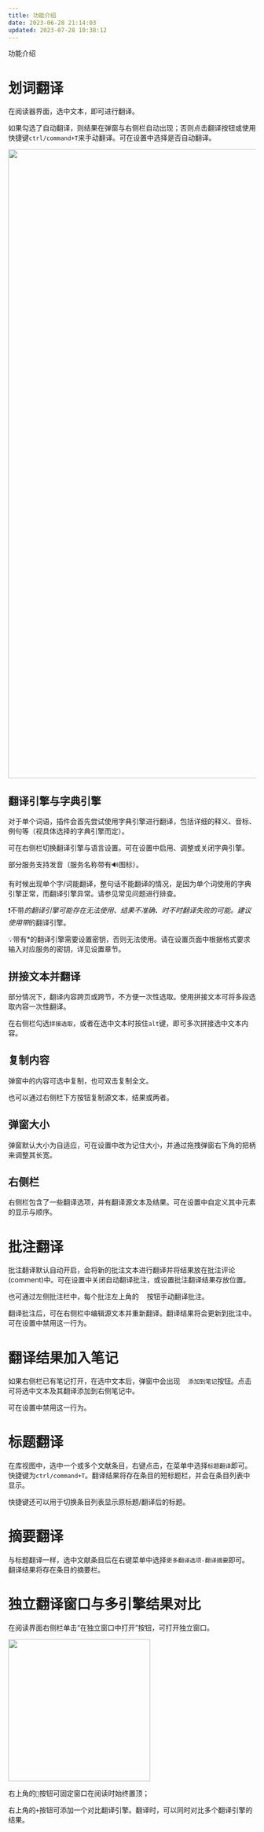 ```yaml
---
title: 功能介绍
date: 2023-06-28 21:14:03
updated: 2023-07-28 10:38:12
---
```

功能介绍

# 划词翻译

在阅读器界面，选中文本，即可进行翻译。

如果勾选了自动翻译，则结果在弹窗与右侧栏自动出现；否则点击翻译按钮或使用快捷键`ctrl/command+T`来手动翻译。可在设置中选择是否自动翻译。

<img src="https://cdn.nlark.com/yuque/0/2022/png/32594373/1664876587165-1e18fe92-acf0-4652-8a22-34407838a56a.png" width="1280" id="ubc9b76c8" class="ne-image">

## 翻译引擎与字典引擎

对于单个词语，插件会首先尝试使用字典引擎进行翻译，包括详细的释义、音标、例句等（视具体选择的字典引擎而定）。

可在右侧栏切换翻译引擎与语言设置。可在设置中启用、调整或关闭字典引擎。

部分服务支持发音（服务名称带有🔊图标）。

有时候出现单个字/词能翻译，整句话不能翻译的情况，是因为单个词使用的字典引擎正常，而翻译引擎异常。请参见常见问题进行排查。

❗不带*的翻译引擎可能存在无法使用、结果不准确、时不时翻译失败的可能。建议使用带*的翻译引擎。

💡带有*的翻译引擎需要设置密钥，否则无法使用。请在设置页面中根据格式要求输入对应服务的密钥，详见设置章节。

## 拼接文本并翻译

部分情况下，翻译内容跨页或跨节，不方便一次性选取。使用拼接文本可将多段选取内容一次性翻译。

在右侧栏勾选`拼接选取`，或者在选中文本时按住`alt`键，即可多次拼接选中文本内容。

## 复制内容

弹窗中的内容可选中复制，也可双击复制全文。

也可以通过右侧栏下方按钮复制源文本，结果或两者。

## 弹窗大小

弹窗默认大小为自适应，可在设置中改为记住大小，并通过拖拽弹窗右下角的把柄来调整其长宽。

## 右侧栏

右侧栏包含了一些翻译选项，并有翻译源文本及结果。可在设置中自定义其中元素的显示与顺序。

# 批注翻译

批注翻译默认自动开启，会将新的批注文本进行翻译并将结果放在批注评论(comment)中。可在设置中关闭自动翻译批注，或设置批注翻译结果存放位置。

也可通过左侧批注栏中，每个批注左上角的<img src="https://cdn.nlark.com/yuque/0/2022/png/32594373/1664877954235-2a132777-6c98-4f82-b3e8-a3d091e78db0.png" width="16" id="u82cfaf45" class="ne-image">按钮手动翻译批注。

翻译批注后，可在右侧栏中编辑源文本并重新翻译。翻译结果将会更新到批注中。可在设置中禁用这一行为。

# 翻译结果加入笔记

如果右侧栏已有笔记打开，在选中文本后，弹窗中会出现<img src="https://cdn.nlark.com/yuque/0/2022/png/32594373/1664877954235-2a132777-6c98-4f82-b3e8-a3d091e78db0.png" width="16" id="ijqC7" class="ne-image">`添加到笔记`按钮。点击可将选中文本及其翻译添加到右侧笔记中。

可在设置中禁用这一行为。

# 标题翻译

在库视图中，选中一个或多个文献条目，右键点击，在菜单中选择`标题翻译`即可。快捷键为`ctrl/command+T`。翻译结果将存在条目的短标题栏，并会在条目列表中显示。

快捷键还可以用于切换条目列表显示原标题/翻译后的标题。

# 摘要翻译

与标题翻译一样，选中文献条目后在右键菜单中选择`更多翻译选项-翻译摘要`即可。翻译结果将存在条目的摘要栏。

# 独立翻译窗口与多引擎结果对比

在阅读界面右侧栏单击“在独立窗口中打开”按钮，可打开独立窗口。

<img src="https://cdn.nlark.com/yuque/0/2022/png/32594373/1664877353768-986513d7-0cc5-437b-84f4-a33d05ceedf2.png" width="289" id="u23fd7620" class="ne-image">

右上角的`📌`按钮可固定窗口在阅读时始终置顶；

右上角的`+`按钮可添加一个对比翻译引擎。翻译时，可以同时对比多个翻译引擎的结果。